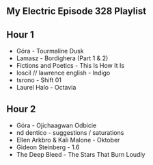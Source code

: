 ## My Electric Episode 328 Playlist
## Hour 1

* Góra - Tourmaline Dusk
* Lamasz - Bordighera (Part 1 & 2)
* Fictions and Poetics - This Is How It Is
* loscil // lawrence english - Indigo
* tsrono - Shift 01
* Laurel Halo - Octavia

## Hour 2
* Góra - Ojichaagwan Odbicie
* nd dentico - suggestions / saturations
* Ellen Arkbro & Kali Malone - Oktober
* Gideon Steinberg - 1.6
* The Deep Bleed - The Stars That Burn Loudly